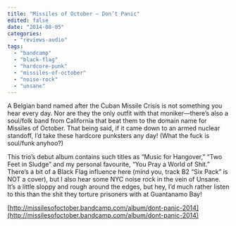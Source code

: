 ```yaml
---
title: "Missiles of October – Don’t Panic"
edited: false
date: "2014-08-05"
categories:
  - "reviews-audio"
tags:
  - "bandcamp"
  - "black-flag"
  - "hardcore-punk"
  - "missiles-of-october"
  - "noise-rock"
  - "unsane"
---
```


A Belgian band named after the Cuban Missile Crisis is not something you hear every day. Nor are they the only outfit with that moniker—there’s also a soul/folk band from California that beat them to the domain name for Missiles of October. That being said, if it came down to an armed nuclear standoff, I’d take these hardcore punksters any day! (What the fuck is soul/funk anyhoo?)

This trio’s debut album contains such titles as “Music for Hangover,” “Two Feet in Sludge” and my personal favourite, “You Pray a World of Shit.” There’s a bit of a Black Flag influence here (mind you, track B2 “Six Pack” is NOT a cover), but I also hear some NYC noise rock in the vein of Unsane. It’s a little sloppy and rough around the edges, but hey, I’d much rather listen to this than the shit they torture prisoners with at Guantanamo Bay!

[http://missilesofoctober.bandcamp.com/album/dont-panic-2014](http://missilesofoctober.bandcamp.com/album/dont-panic-2014)
